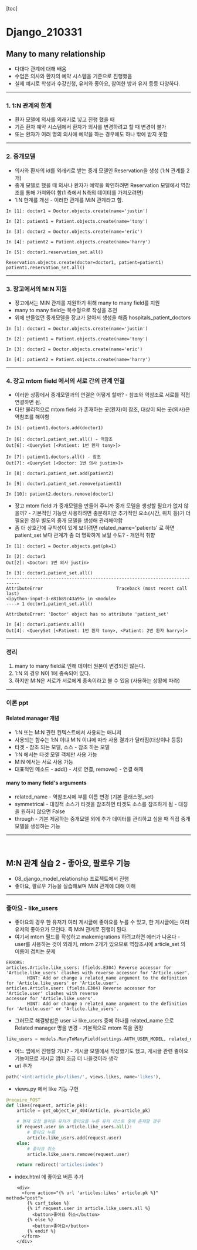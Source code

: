 [toc]

# Django_210331 





## Many to many relationship

- 다대다 관계에 대해 배움
- 수업은 의사와 환자의 예약 시스템을 기준으로 진행했음
- 실제 예시로 학생과 수강신청, 유저와 좋아요, 참여한 방과 유저 등등 다양하다.

---





### 1. 1:N 관계의 한계

- 환자 모델에 의사를 외래키로 넣고 진행 했을 때
- 기존 환자 예약 시스템에서 환자가 의사를 변경하려고 할 때 변경이 불가
- 또는 환자가 여러 명의 의사에 예약을 하는 경우에도 하나 밖에 받지 못함



___



### 2. 중개모델

- 의사와 환자의 id를 외래키로 받는 중개 모델인 Reservation을 생성 (1:N 관계를 2개)
- 중개 모델로 했을 때 의사나 환자가 예약을 확인하려면 Reservation 모델에서 역참조를 통해 가져와야 함(1 측에서 N측의 데이터를 가져오려면)
- 1:N 한계를 개선 - 이러한 관계를 M:N 관계라고 함.

``` shell
In [1]: doctor1 = Doctor.objects.create(name='justin')

In [2]: patient1 = Patient.objects.create(name='tony')

In [3]: doctor2 = Doctor.objects.create(name='eric')

In [4]: patient2 = Patient.objects.create(name='harry')

In [5]: doctor1.reservation_set.all()
    
Reservation.objects.create(doctor=doctor1, patient=patient1)    
patient1.reservation_set.all()
```



___



### 3. 장고에서의 M:N 지원

- 장고에서는 M:N 관계를 지원하기 위해 many to many field를 지원
- many to many field는 복수형으로 작성을 추천
- 위에 만들었던 중개모델을 장고가 알아서 생성을 해줌 hospitals_patient_doctors

``` shell
In [1]: doctor1 = Doctor.objects.create(name='justin')

In [2]: patient1 = Patient.objects.create(name='tony')

In [3]: doctor2 = Doctor.objects.create(name='eric')

In [4]: patient2 = Patient.objects.create(name='harry')

```



___



### 4. 장고 mtom field 에서의 서로 간의 관계 연결

- 이러한 상황에서 중개모델과의 연결은 어떻게 할까? - 참조와 역참조로 서로를 직접 연결하면 됨.
- 다만 물리적으로 mtom field 가 존재하는 곳(환자)이 참조, 대상이 되는 곳(의사)은 역참조를 해야함

``` shell
In [5]: patient1.doctors.add(doctor1)

In [6]: doctor1.patient_set.all() - 역참조
Out[6]: <QuerySet [<Patient: 1번 환자 tony>]>

In [7]: patient1.doctors.all() - 참조
Out[7]: <QuerySet [<Doctor: 1번 의사 justin>]>

In [8]: doctor1.patient_set.add(patient2)
    
In [9]: doctor1.patient_set.remove(patient1)

In [10]: patient2.doctors.remove(doctor1)
```

- 장고 mtom field 가 중개모델을 만들어 주니까 중개 모델을 생성할 필요가 없지 않을까? - 기본적인 기능만 사용하려면 충분하지만 추가적인 요소(시간, 위치 등)가 더 필요한 경우 별도의 중개 모델을 생성해 관리해야함
- 좀 더 상호간에 규칙성이 있게 보이려면 related_name='patients' 로 하면 patient_set 보다 관계가 좀 더 명확하게 보일 수도? - 개인적 취향

```shell
In [1]: doctor1 = Doctor.objects.get(pk=1)

In [2]: doctor1
Out[2]: <Doctor: 1번 의사 justin>

In [3]: doctor1.patient_set.all()
---------------------------------------------------------------------------
AttributeError                            Traceback (most recent call last)
<ipython-input-3-e81b89c43a95> in <module>
----> 1 doctor1.patient_set.all()

AttributeError: 'Doctor' object has no attribute 'patient_set'

In [4]: doctor1.patients.all()
Out[4]: <QuerySet [<Patient: 1번 환자 tony>, <Patient: 2번 환자 harry>]>
```

---



### 정리

1. many to many field로 인해 데이터 원본이 변경되진 않는다.
2. 1:N 의 경우 N이 1에 종속되어 있다.
3. 하지만 M:N은 서로가 서로에게 종속이라고 볼 수 있음 (사용하는 상황에 따라)

---



### 이론 ppt



#### Related manager 개념

- 1:N 또는 M:N 관련 컨텍스트에서 사용되는 매니저 
- 사용되는 함수는 1:N 이냐 M:N 이냐에 따라 사용 결과가 달라짐(대상이나 등등)
- 타겟 - 참조 되는 모델, 소스 - 참조 하는 모델
- 1:N 에서는 타겟 모델 객체만 사용 가능
- M:N 에서는 서로 사용 가능
- 대표적인 메소드 - add() - 서로 연결, remove() - 연결 해제



#### many to many field's arguments

- related_name - 역참조시에 부를 이름 변경 (기본 클래스명_set)
- symmetrical - 대칭적 소스가 타겟을 참조하면 타겟도 소스를 참조하게 됨 - 대칭을 원하지 않으면 False
- through - 기본 제공하는 중개모델 외에 추가 데이터를 관리하고 싶을 때 직접 중개모델을 생성하는 기능

---

<br>



## M:N 관계 실습 2 - 좋아요, 팔로우 기능

- 08_django_model_relationship 프로젝트에서 진행
- 좋아요, 팔로우 기능을 실습해보며 M:N 관계에 대해 이해

---



### 좋아요 - like_users

- 좋아요의 경우 한 유저가 여러 게시글에 좋아요를 누를 수 있고, 한 게시글에는 여러 유저의 좋아요가 모인다. 즉 M:N 관계로 진행이 된다.
- 여기서 mtom 필드를 작성하고 makemigrations 하려고하면 에러가 나온다 - user를 사용하는 것이 외래키, mtom 2개가 있으므로 역참조시에 article_set 의 이름이 겹치는 문제

```
ERRORS:
articles.Article.like_users: (fields.E304) Reverse accessor for 'Article.like_users' clashes with reverse accessor for 'Article.user'.
        HINT: Add or change a related_name argument to the definition for 'Article.like_users' or 'Article.user'.
articles.Article.user: (fields.E304) Reverse accessor for 'Article.user' clashes with reverse
accessor for 'Article.like_users'.
        HINT: Add or change a related_name argument to the definition for 'Article.user' or 'Article.like_users'.
```

- 그러므로 해결방법은 user 나 like_users 중에 하나를 related_name 으로 Related manager 명을 변경 - 기본적으로 mtom 쪽을 권장

 ```python
like_users = models.ManyToManyField(settings.AUTH_USER_MODEL, related_name='like_articles')
 ```

- 어느 앱에서 진행할 거냐? - 게시글 모델에서 작성했기도 했고, 게시글 관련 좋아요 기능이므로 게시글 앱이 조금 더 나을것이라 생각 
- url 추가

```python
path('<int:article_pk>/likes/', views.likes, name='likes'),
```

- views.py 에서 like 기능 구현

```python
@require_POST
def likes(request, article_pk):
    article = get_object_or_404(Article, pk=article_pk)

    # 현재 요청 들어온 유저가 좋아요를 누른 유저 리스트 중에 존재할 경우
    if request.user in article.like_users.all():
        # 좋아요 누름
        article.like_users.add(request.user)
    else:
        # 좋아요 취소
        article.like_users.remove(request.user)

    return redirect('articles:index')
```

- index.html 에 좋아요 버튼 추가

```django
    <div>
      <form action="{% url 'articles:likes' article.pk %}" method="post">
        {% csrf_token %}
        {% if request.user in article.like_users.all %}
          <button>좋아요 취소</button>
        {% else %}
          <button>좋아요</button>
        {% endif %}
      </form>
    </div>
```




